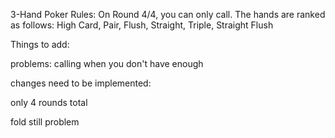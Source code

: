 3-Hand Poker Rules:
On Round 4/4, you can only call.
The hands are ranked as follows:
High Card, Pair, Flush, Straight, Triple, Straight Flush












Things to add:

problems:
calling when you don't have enough

changes need to be implemented:

only 4 rounds total

fold still problem